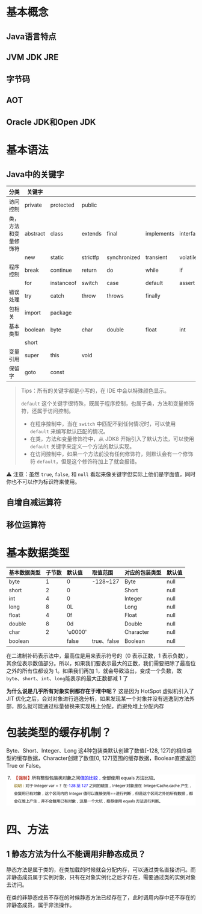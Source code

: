 # 基本概念

## Java语言特点


## JVM JDK JRE


## 字节码

## AOT


## Oracle JDK和Open JDK


# 基本语法

## Java中的关键字
| 分类                 | 关键字   |            |          |              |            |           |        |
| :------------------- | -------- | ---------- | -------- | ------------ | ---------- | --------- | ------ |
| 访问控制             | private  | protected  | public   |              |            |           |        |
| 类，方法和变量修饰符 | abstract | class      | extends  | final        | implements | interface | native |
|                      | new      | static     | strictfp | synchronized | transient  | volatile  | enum   |
| 程序控制             | break    | continue   | return   | do           | while      | if        | else   |
|                      | for      | instanceof | switch   | case         | default    | assert    |        |
| 错误处理             | try      | catch      | throw    | throws       | finally    |           |        |
| 包相关               | import   | package    |          |              |            |           |        |
| 基本类型             | boolean  | byte       | char     | double       | float      | int       | long   |
|                      | short    |            |          |              |            |           |        |
| 变量引用             | super    | this       | void     |              |            |           |        |
| 保留字               | goto     | const      |          |              |            |           |        |

> Tips：所有的关键字都是小写的，在 IDE 中会以特殊颜色显示。
>
> `default` 这个关键字很特殊，既属于程序控制，也属于类，方法和变量修饰符，还属于访问控制。
>
> - 在程序控制中，当在 `switch` 中匹配不到任何情况时，可以使用 `default` 来编写默认匹配的情况。
> - 在类，方法和变量修饰符中，从 JDK8 开始引入了默认方法，可以使用 `default` 关键字来定义一个方法的默认实现。
> - 在访问控制中，如果一个方法前没有任何修饰符，则默认会有一个修饰符 `default`，但是这个修饰符加上了就会报错。

⚠️ 注意：虽然 `true`, `false`, 和 `null` 看起来像关键字但实际上他们是字面值，同时你也不可以作为标识符来使用。

## 自增自减运算符

## 移位运算符


# 基本数据类型
| 基本数据类型  | 子节数 | 默认值     | 取值范围       | 对应的包装类型   | 默认值  |
| :------ | :-- | :------ | :--------- | :-------- | :--- |
| byte    | 1   | 0       | -128\~127  | Byte      | null |
| short   | 2   | 0       |            | Short     | null |
| int     | 4   | 0       |            | Integer   | null |
| long    | 8   | 0L      |            | Long      | null |
| float   | 4   | 0f      |            | Float     | null |
| double  | 8   | 0d      |            | Double    | null |
| char    | 2   | 'u0000' |            | Character | null |
| boolean |     | false   | true、false | Boolean   | null |

在二进制补码表示法中，最高位是用来表示符号的（0 表示正数，1 表示负数），其余位表示数值部分。所以，如果我们要表示最大的正数，我们需要把除了最高位之外的所有位都设为 1。如果我们再加 1，就会导致溢出，变成一个负数，故`byte`、`short`、`int`、`long`能表示的最大正数都减 1 了

**为什么说是几乎所有对象实例都存在于堆中呢？** 这是因为 HotSpot 虚拟机引入了 JIT 优化之后，会对对象进行逃逸分析，如果发现某一个对象并没有逃逸到方法外部，那么就可能通过标量替换来实现栈上分配，而避免堆上分配内存

# 包装类型的缓存机制？

Byte、Short、Integer、Long 这4种包装类默认创建了数值[-128, 127]的相应类型的缓存数据，Character创建了数值[0, 127]范围的缓存数据，Boolean直接返回True or False。

![](./asserts/包装类型的缓存机制.png)

# 四、方法

## 1 静态方法为什么不能调用非静态成员？

静态方法是属于类的，在类加载的时候就会分配内存，可以通过类名直接访问。而非静态成员属于实例对象，只有在对象实例化之后才存在，需要通过类的实例对象去访问。

在类的非静态成员不存在的时候静态方法已经存在了，此时调用内存中还不存在的非静态成员，属于非法操作。



